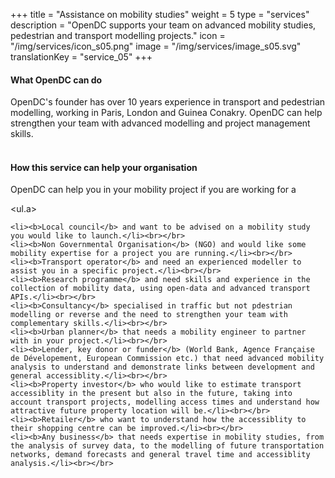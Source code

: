 +++
title = "Assistance on mobility studies"
weight = 5
type = "services"
description = "OpenDC supports your team on advanced mobility studies, pedestrian and transport modelling projects."
icon = "/img/services/icon_s05.png"
image = "/img/services/image_s05.svg"
translationKey = "service_05"
+++

#### What OpenDC can do
OpenDC's founder has over 10 years experience in transport and pedestrian modelling, working in Paris, London and Guinea Conakry. OpenDC can help strengthen your team with advanced modelling and project management skills.
<br></br>

#### How this service can help your organisation
OpenDC can help you in your mobility project if you are working for a

<ul.a>

	<li><b>Local council</b> and want to be advised on a mobility study you would like to launch.</li><br></br>
	<li><b>Non Governmental Organisation</b> (NGO) and would like some mobility expertise for a project you are running.</li><br></br>
	<li><b>Transport operator</b> and need an experienced modeller to assist you in a specific project.</li><br></br>
	<li><b>Research programme</b> and need skills and experience in the collection of mobility data, using open-data and advanced transport APIs.</li><br></br>
	<li><b>Consultancy</b> specialised in traffic but not pdestrian modelling or reverse and the need to strengthen your team with complementary skills.</li><br></br>
	<li><b>Urban planner</b> that needs a mobility engineer to partner with in your project.</li><br></br>
	<li><b>Lender, key donor or funder</b> (World Bank, Agence Française de Dévelopement, European Commission etc.) that need advanced mobility analysis to understand and demonstrate links between development and general accessiblity.</li><br></br>
	<li><b>Property investor</b> who would like to estimate transport accessiblity in the present but also in the future, taking into account transport projects, modelling access times and understand how attractive future property location will be.</li><br></br>
	<li><b>Retailer</b> who want to understand how the accessiblity to their shopping centre can be improved.</li><br></br>
	<li><b>Any business</b> that needs expertise in mobility studies, from the analysis of survey data, to the modelling of future transportation networks, demand forecasts and general travel time and accessiblity analysis.</li><br></br>
</ul>

